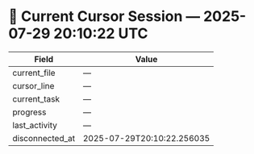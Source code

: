 # 📝 Current Cursor Session — 2025-07-29 20:10:22 UTC

| Field | Value |
|-------|-------|
| current_file | — |
| cursor_line | — |
| current_task | — |
| progress | — |
| last_activity | — |
| disconnected_at | 2025-07-29T20:10:22.256035 |
